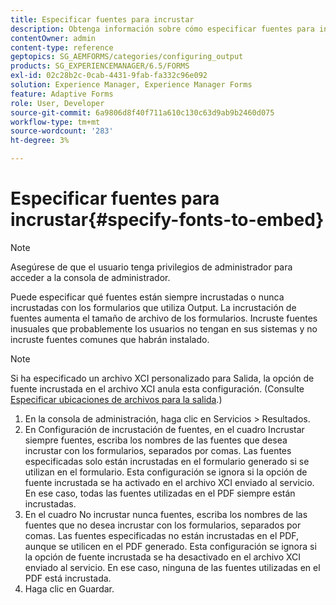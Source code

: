 ```yaml
---
title: Especificar fuentes para incrustar
description: Obtenga información sobre cómo especificar fuentes para incrustarlas en un formulario adaptable. Puede especificar qué fuentes están incrustadas o nunca están incrustadas con los formularios que genera el servicio Forms.
contentOwner: admin
content-type: reference
geptopics: SG_AEMFORMS/categories/configuring_output
products: SG_EXPERIENCEMANAGER/6.5/FORMS
exl-id: 02c28b2c-0cab-4431-9fab-fa332c96e092
solution: Experience Manager, Experience Manager Forms
feature: Adaptive Forms
role: User, Developer
source-git-commit: 6a9806d8f40f711a610c130c63d9ab9b2460d075
workflow-type: tm+mt
source-wordcount: '283'
ht-degree: 3%

---
```


# Especificar fuentes para incrustar{#specify-fonts-to-embed}

>[!NOTE]
> 
> Asegúrese de que el usuario tenga privilegios de administrador para acceder a la consola de administrador.

Puede especificar qué fuentes están siempre incrustadas o nunca incrustadas con los formularios que utiliza Output. La incrustación de fuentes aumenta el tamaño de archivo de los formularios. Incruste fuentes inusuales que probablemente los usuarios no tengan en sus sistemas y no incruste fuentes comunes que habrán instalado.

>[!NOTE]
>
>Si ha especificado un archivo XCI personalizado para Salida, la opción de fuente incrustada en el archivo XCI anula esta configuración. (Consulte [Especificar ubicaciones de archivos para la salida](/help/forms/using/admin-help/specify-file-locations-output.md#specify-file-locations-for-output).)

1. En la consola de administración, haga clic en Servicios > Resultados.
1. En Configuración de incrustación de fuentes, en el cuadro Incrustar siempre fuentes, escriba los nombres de las fuentes que desea incrustar con los formularios, separados por comas. Las fuentes especificadas solo están incrustadas en el formulario generado si se utilizan en el formulario. Esta configuración se ignora si la opción de fuente incrustada se ha activado en el archivo XCI enviado al servicio. En ese caso, todas las fuentes utilizadas en el PDF siempre están incrustadas.
1. En el cuadro No incrustar nunca fuentes, escriba los nombres de las fuentes que no desea incrustar con los formularios, separados por comas. Las fuentes especificadas no están incrustadas en el PDF, aunque se utilicen en el PDF generado. Esta configuración se ignora si la opción de fuente incrustada se ha desactivado en el archivo XCI enviado al servicio. En ese caso, ninguna de las fuentes utilizadas en el PDF está incrustada.
1. Haga clic en Guardar.
